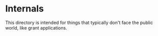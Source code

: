 # Internals

This directory is intended for things that typically don't face the public world, like grant applications.
